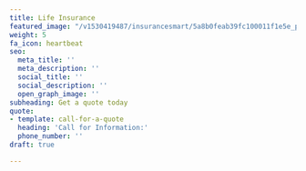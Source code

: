 ```yaml
---
title: Life Insurance
featured_image: "/v1530419487/insurancesmart/5a8b0feab39fc100011f1e5e_photo-1513337915236-364fe3ee1f53-compressor.jpg"
weight: 5
fa_icon: heartbeat
seo:
  meta_title: ''
  meta_description: ''
  social_title: ''
  social_description: ''
  open_graph_image: ''
subheading: Get a quote today
quote:
- template: call-for-a-quote
  heading: 'Call for Information:'
  phone_number: ''
draft: true

---
```

